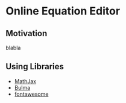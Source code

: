# Online Equation Editor

## Motivation 
blabla

## Using Libraries
- [MathJax](https://www.mathjax.org/)
- [Bulma](https://bulma.io/)
- [fontawesome](https://fontawesome.com/)
